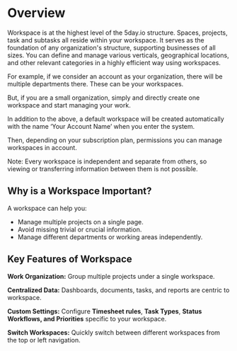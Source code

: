 # Overview

Workspace is at the highest level of the 5day.io structure. Spaces, projects, task and subtasks all reside within your workspace. 
It serves as the foundation of any organization's structure, supporting businesses of all sizes. 
You can define and manage various verticals, geographical locations, and other relevant categories in a highly efficient way using workspaces.

For example, if we consider an account as your organization, there will be multiple departments there. These can be your workspaces.

But, if you are a small organization, simply and directly create one workspace and start managing your work.

In addition to the above, a default workspace will be created automatically with the name ‘Your Account Name’ when you enter the system.

Then, depending on your subscription plan, permissions you can manage workspaces in account.

Note: Every workspace is independent and separate from others, so viewing or transferring information between them is not possible.

## **Why is a Workspace Important?**

A workspace can help you:

 - Manage multiple projects on a single page.
 - Avoid missing trivial or crucial information.
 - Manage different departments or working areas independently.

## Key Features of Workspace

**Work Organization:** Group multiple projects under a single workspace.

**Centralized Data:** Dashboards, documents, tasks, and reports are centric to workspace.

**Custom Settings:** Configure **Timesheet rules**, **Task Types**, **Status Workflows, and Priorities** specific to your workspace.

**Switch Workspaces:** Quickly switch between different workspaces from the top or left navigation.

